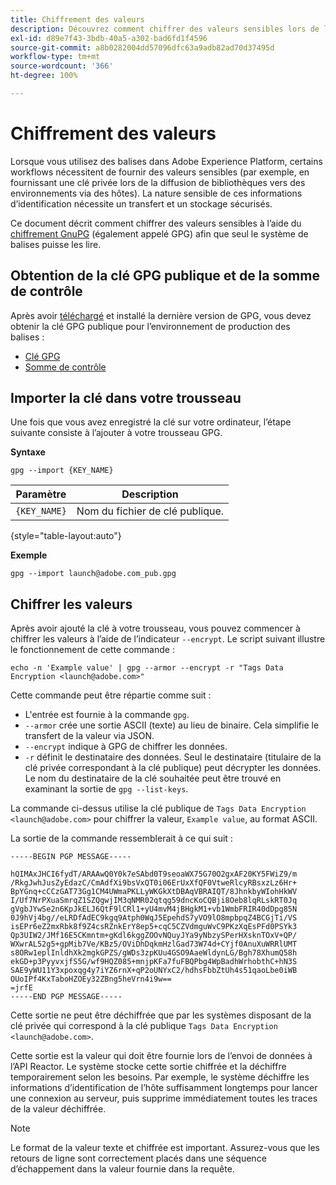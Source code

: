 ```yaml
---
title: Chiffrement des valeurs
description: Découvrez comment chiffrer des valeurs sensibles lors de l’utilisation de l’API Reactor.
exl-id: d89e7f43-3bdb-40a5-a302-bad6fd1f4596
source-git-commit: a8b0282004dd57096dfc63a9adb82ad70d37495d
workflow-type: tm+mt
source-wordcount: '366'
ht-degree: 100%

---
```


# Chiffrement des valeurs

Lorsque vous utilisez des balises dans Adobe Experience Platform, certains workflows nécessitent de fournir des valeurs sensibles (par exemple, en fournissant une clé privée lors de la diffusion de bibliothèques vers des environnements via des hôtes). La nature sensible de ces informations d’identification nécessite
un transfert et un stockage sécurisés.

Ce document décrit comment chiffrer des valeurs sensibles à l’aide du [chiffrement GnuPG](https://www.gnupg.org/gph/en/manual/x110.html) (également appelé GPG) afin que seul le système de balises puisse les lire.

## Obtention de la clé GPG publique et de la somme de contrôle

Après avoir [téléchargé](https://gnupg.org/download/) et installé la dernière version de GPG, vous devez obtenir la clé GPG publique pour l’environnement de production des balises :

* [Clé GPG](https://github.com/adobe/reactor-developer-docs/blob/master/files/launch%40adobe.com_pub.gpg)
* [Somme de contrôle](https://github.com/adobe/reactor-developer-docs/blob/master/files/launch%40adobe.com_pub.gpg.sum)

## Importer la clé dans votre trousseau

Une fois que vous avez enregistré la clé sur votre ordinateur, l’étape suivante consiste à l’ajouter à votre trousseau GPG.

**Syntaxe**

```shell
gpg --import {KEY_NAME}
```

| Paramètre | Description |
| --- | --- |
| `{KEY_NAME}` | Nom du fichier de clé publique. |

{style="table-layout:auto"}

**Exemple**

```shell
gpg --import launch@adobe.com_pub.gpg
```

## Chiffrer les valeurs

Après avoir ajouté la clé à votre trousseau, vous pouvez commencer à chiffrer les valeurs à l’aide de l’indicateur `--encrypt`. Le script suivant illustre le fonctionnement de cette commande :

```shell
echo -n 'Example value' | gpg --armor --encrypt -r "Tags Data Encryption <launch@adobe.com>"
```

Cette commande peut être répartie comme suit :

* L&#39;entrée est fournie à la commande `gpg`.
* `--armor` crée une sortie ASCII (texte) au lieu de binaire. Cela simplifie le transfert de la valeur via JSON.
* `--encrypt` indique à GPG de chiffrer les données.
* `-r` définit le destinataire des données. Seul le destinataire (titulaire de la clé privée correspondant à la clé publique) peut décrypter les données. Le nom du destinataire de la clé souhaitée peut être trouvé en examinant la sortie de `gpg --list-keys`.

La commande ci-dessus utilise la clé publique de `Tags Data Encryption <launch@adobe.com>` pour chiffrer la valeur, `Example value`, au format ASCII.

La sortie de la commande ressemblerait à ce qui suit :

```shell
-----BEGIN PGP MESSAGE-----

hQIMAxJHCI6fydT/ARAAwQ0Y0k7eSAbd0T9seoaWX75G70O2gxAF20KY5FWiZ9/m
/RkgJwhJusZyEdazC/CmAdfXi9bsVxQT0i06ErUxXfQF0VtweRlcyRBsxzLz6Hr+
BpYGnq+cCCzGAT73Gg1CM4UWmaPKLLyWKGkXtDBAqVBRAIQT/8JhnkbyWIohHkWV
I/Uf7NrPXuaSmrqZ1SZQgwjIM3qNMR02qtqg59dncKoCQBji8Oeb8lqRLskRT0Jq
gVgbJYwSe2n6KpJkELJ6QtF9lCRl1+yU4mvM4jBHgkM1+vb1WmbFRIR40dDpg85N
0J9hVj4bg//eLRDfAdEC9kgq9Atph0WqJ5EpehdS7yVO9lO8mpbpqZ4BCGjTi/VS
isEPr6eZ2mxRbk8f9Z4csRZnkErY8ep5+cqC5CZVdmguWvC9PKzXqEsPFd0PSYk3
Qp3UIW2/JMf16E5CKmntm+gKdl6kggZOOvNQuyJYa9yNbzySPerHXsknTOxV+QP/
WXwrAL52g5+gpMib7Ve/KBz5/OViDhDqkmHzlGad73W74d+CYjf0AnuXuWRRlUMT
s8ORw1eplInldhXk2mgkGPZS/gWDs3zpKUu4GSO9AaeWldynLG/Bgh78XhumQ58h
ekGD+p3PyyvxjfS5G/wf9HQZ085+mnjpKFa7fuFBQPbg4WpBadhWrhobthC+hN3S
SAE9yWU11Y3xpoxqg4y7iYZ6rnX+qP2oUNYxC2/hdhsFbbZtUh4s51qaoLbe0iWB
OUoIPf4KxTaboHZOEy32ZBng5heVrn4i9w==
=jrfE
-----END PGP MESSAGE-----
```

Cette sortie ne peut être déchiffrée que par les systèmes disposant de la clé privée qui
correspond à la clé publique `Tags Data Encryption <launch@adobe.com>`.

Cette sortie est la valeur qui doit être fournie lors de l’envoi de données à l’API Reactor. Le système stocke cette sortie chiffrée et la déchiffre temporairement selon les besoins. Par exemple, le système déchiffre les informations d’identification de l’hôte suffisamment longtemps pour lancer une connexion au serveur, puis supprime immédiatement toutes les traces de la valeur déchiffrée.

>[!NOTE]
>
>Le format de la valeur texte et chiffrée est important. Assurez-vous que les retours de ligne sont correctement placés dans une séquence d’échappement dans la valeur fournie dans la requête.
